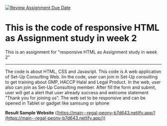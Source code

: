 [![Review Assignment Due Date](https://classroom.github.com/assets/deadline-readme-button-24ddc0f5d75046c5622901739e7c5dd533143b0c8e959d652212380cedb1ea36.svg)](https://classroom.github.com/a/DUj7T_Sj)

# This is the code of responsive HTML as Assignment study in week 2
This is an assignment for "responsive HTML as Assignment study in week 2"
***
The code is about HTML, CSS and Javasript. This code is A web application of Set-Up Consulting Web. Iin the code, user can join in Set-Up consulting to get training about GMP, HACCP Halal and Legal Product. In the web, user also can join as Set-Up Consulting member. After fill the form and submit, user will get a alert that user already success and welcome statement "Thank you for joining us". The web set to be responsive and can be opened in Tablet or gadget like samsung or iphone

**Result Sample Website** ([https://main--regal-peony-b7d643.netlify.app/](https://main--regal-peony-b7d643.netlify.app/))
